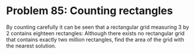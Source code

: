 # Problem 85: Counting rectangles
By counting carefully it can be seen that a rectangular grid measuring 3
by 2 contains eighteen rectangles: Although there exists no rectangular
grid that contains exactly two million rectangles, find the area of the
grid with the nearest solution.
